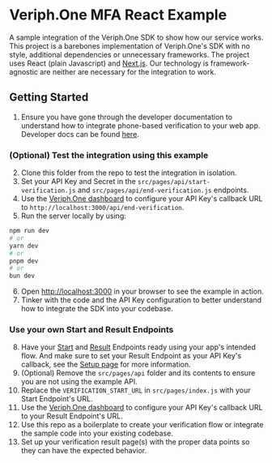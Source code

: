 # Veriph.One MFA React Example
A sample integration of the Veriph.One SDK to show how our service works. This project is a barebones implementation of Veriph.One's SDK with no style, additional dependencies or unnecessary frameworks. The project uses React (plain Javascript) and [Next.js](https://nextjs.org/). Our technology is framework-agnostic are neither are necessary for the integration to work.

## Getting Started
1. Ensure you have gone through the developer documentation to understand how to integrate phone-based verification to your web app. Developer docs can be found [here](https://developer.veriph.one/docs/intro).

### (Optional) Test the integration using this example
2. Clone this folder from the repo to test the integration in isolation.
3. Set your API Key and Secret in the `src/pages/api/start-verification.js` and `src/pages/api/end-verification.js` endpoints.
4. Use the [Veriph.One dashboard](https://dashboard.veriph.one) to configure your API Key's callback URL to `http://localhost:3000/api/end-verification`.
5. Run the server locally by using:

```bash
npm run dev
# or
yarn dev
# or
pnpm dev
# or
bun dev
```

6. Open [http://localhost:3000](http://localhost:3000) in your browser to see the example in action.
7. Tinker with the code and the API Key configuration to better understand how to integrate the SDK into your codebase.

### Use your own Start and Result Endpoints
8. Have your [Start](https://developer.veriph.one/docs/server/start-endpoint) and [Result](https://developer.veriph.one/docs/server/result-endpoint) Endpoints ready using your app's intended flow. And make sure to set your Result Endpoint as your API Key's callback, see the [Setup page](https://developer.veriph.one/docs/setup) for more information.
9. (Optional) Remove the `src/pages/api` folder and its contents to ensure you are not using the example API.
10. Replace the `VERIFICATION_START_URL` in `src/pages/index.js` with your Start Endpoint's URL.
11. Use the [Veriph.One dashboard](https://dashboard.veriph.one) to configure your API Key's callback URL to your Result Endpoint's URL.
12. Use this repo as a boilerplate to create your verification flow or integrate the sample code into your existing codebase.
13. Set up your verification result page(s) with the proper data points so they can have the expected behavior.
